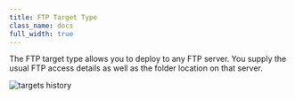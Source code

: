 ```yaml
---
title: FTP Target Type
class_name: docs
full_width: true
---
```


The FTP target type allows you to deploy to any FTP server. You supply the usual FTP access details as well as the folder location on that server.

![targets history](/img/docs/deploy-ftp.png)




